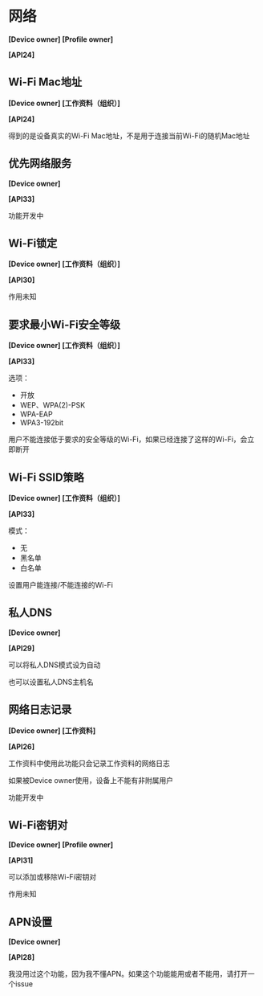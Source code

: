 # 网络

**[Device owner] [Profile owner]**

**[API24]**

## Wi-Fi Mac地址

**[Device owner] [工作资料（组织）]**

**[API24]**

得到的是设备真实的Wi-Fi Mac地址，不是用于连接当前Wi-Fi的随机Mac地址

## 优先网络服务

**[Device owner]**

**[API33]**

功能开发中

## Wi-Fi锁定

**[Device owner] [工作资料（组织）]**

**[API30]**

作用未知

## 要求最小Wi-Fi安全等级

**[Device owner] [工作资料（组织）]**

**[API33]**

选项：

- 开放
- WEP、WPA(2)-PSK
- WPA-EAP
- WPA3-192bit

用户不能连接低于要求的安全等级的Wi-Fi，如果已经连接了这样的Wi-Fi，会立即断开

## Wi-Fi SSID策略

**[Device owner] [工作资料（组织）]**

**[API33]**

模式：

- 无
- 黑名单
- 白名单

设置用户能连接/不能连接的Wi-Fi

## 私人DNS

**[Device owner]**

**[API29]**

可以将私人DNS模式设为自动

也可以设置私人DNS主机名

## 网络日志记录

**[Device owner] [工作资料]**

**[API26]**

工作资料中使用此功能只会记录工作资料的网络日志

如果被Device owner使用，设备上不能有非附属用户

功能开发中

## Wi-Fi密钥对

**[Device owner] [Profile owner]**

**[API31]**

可以添加或移除Wi-Fi密钥对

作用未知

## APN设置

**[Device owner]**

**[API28]**

我没用过这个功能，因为我不懂APN。如果这个功能能用或者不能用，请打开一个issue

